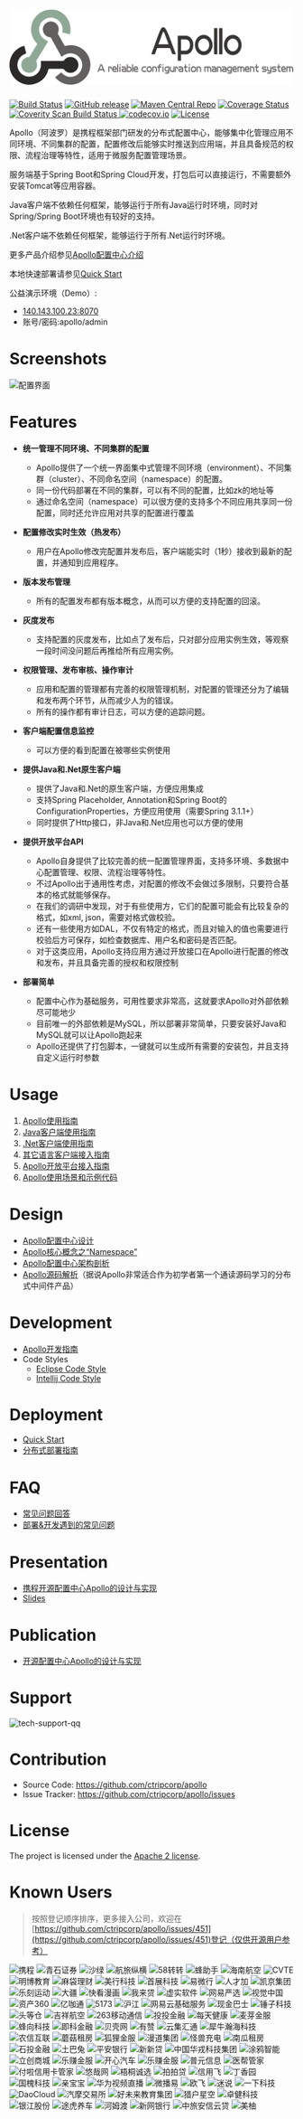 ![apollo-logo](apollo-portal/src/main/resources/static/img/logo-detail.png)
================

[![Build Status](https://travis-ci.org/ctripcorp/apollo.svg?branch=master)](https://travis-ci.org/ctripcorp/apollo)
[![GitHub release](https://img.shields.io/github/release/ctripcorp/apollo.svg)](https://github.com/ctripcorp/apollo/releases)
[![Maven Central Repo](https://img.shields.io/maven-central/v/com.ctrip.framework.apollo/apollo.svg)](http://search.maven.org/#search%7Cga%7C1%7Cg%3A%22com.ctrip.framework.apollo%22%20AND%20a%3A%22apollo-client%22)
[![Coverage Status](https://coveralls.io/repos/github/ctripcorp/apollo/badge.svg?branch=master)](https://coveralls.io/github/ctripcorp/apollo?branch=master)
<a href="https://scan.coverity.com/projects/ctripcorp-apollo">
  <img alt="Coverity Scan Build Status" src="https://img.shields.io/coverity/scan/8244.svg"/>
</a>
[![codecov.io](https://codecov.io/github/ctripcorp/apollo/coverage.svg?branch=master)](https://codecov.io/github/ctripcorp/apollo?branch=master)
[![License](https://img.shields.io/badge/License-Apache%202.0-blue.svg)](https://opensource.org/licenses/Apache-2.0)


Apollo（阿波罗）是携程框架部门研发的分布式配置中心，能够集中化管理应用不同环境、不同集群的配置，配置修改后能够实时推送到应用端，并且具备规范的权限、流程治理等特性，适用于微服务配置管理场景。

服务端基于Spring Boot和Spring Cloud开发，打包后可以直接运行，不需要额外安装Tomcat等应用容器。

Java客户端不依赖任何框架，能够运行于所有Java运行时环境，同时对Spring/Spring Boot环境也有较好的支持。

.Net客户端不依赖任何框架，能够运行于所有.Net运行时环境。

更多产品介绍参见[Apollo配置中心介绍](https://github.com/ctripcorp/apollo/wiki/Apollo%E9%85%8D%E7%BD%AE%E4%B8%AD%E5%BF%83%E4%BB%8B%E7%BB%8D)

本地快速部署请参见[Quick Start](https://github.com/ctripcorp/apollo/wiki/Quick-Start)

公益演示环境（Demo）:
- [140.143.100.23:8070](http://140.143.100.23:8070/)
- 账号/密码:apollo/admin

# Screenshots
![配置界面](https://raw.githubusercontent.com/ctripcorp/apollo/master/doc/images/apollo-home-screenshot.png)

# Features
* **统一管理不同环境、不同集群的配置**
  * Apollo提供了一个统一界面集中式管理不同环境（environment）、不同集群（cluster）、不同命名空间（namespace）的配置。
  * 同一份代码部署在不同的集群，可以有不同的配置，比如zk的地址等
  * 通过命名空间（namespace）可以很方便的支持多个不同应用共享同一份配置，同时还允许应用对共享的配置进行覆盖

* **配置修改实时生效（热发布）**
  * 用户在Apollo修改完配置并发布后，客户端能实时（1秒）接收到最新的配置，并通知到应用程序。

* **版本发布管理**
  * 所有的配置发布都有版本概念，从而可以方便的支持配置的回滚。

* **灰度发布**
  * 支持配置的灰度发布，比如点了发布后，只对部分应用实例生效，等观察一段时间没问题后再推给所有应用实例。

* **权限管理、发布审核、操作审计**
  * 应用和配置的管理都有完善的权限管理机制，对配置的管理还分为了编辑和发布两个环节，从而减少人为的错误。
  * 所有的操作都有审计日志，可以方便的追踪问题。

* **客户端配置信息监控**
  * 可以方便的看到配置在被哪些实例使用

* **提供Java和.Net原生客户端**
  * 提供了Java和.Net的原生客户端，方便应用集成
  * 支持Spring Placeholder, Annotation和Spring Boot的ConfigurationProperties，方便应用使用（需要Spring 3.1.1+）
  * 同时提供了Http接口，非Java和.Net应用也可以方便的使用

* **提供开放平台API**
  * Apollo自身提供了比较完善的统一配置管理界面，支持多环境、多数据中心配置管理、权限、流程治理等特性。
  * 不过Apollo出于通用性考虑，对配置的修改不会做过多限制，只要符合基本的格式就能够保存。
  * 在我们的调研中发现，对于有些使用方，它们的配置可能会有比较复杂的格式，如xml, json，需要对格式做校验。
  * 还有一些使用方如DAL，不仅有特定的格式，而且对输入的值也需要进行校验后方可保存，如检查数据库、用户名和密码是否匹配。
  * 对于这类应用，Apollo支持应用方通过开放接口在Apollo进行配置的修改和发布，并且具备完善的授权和权限控制

* **部署简单**
  * 配置中心作为基础服务，可用性要求非常高，这就要求Apollo对外部依赖尽可能地少
  * 目前唯一的外部依赖是MySQL，所以部署非常简单，只要安装好Java和MySQL就可以让Apollo跑起来
  * Apollo还提供了打包脚本，一键就可以生成所有需要的安装包，并且支持自定义运行时参数

# Usage
  1. [Apollo使用指南](https://github.com/ctripcorp/apollo/wiki/Apollo%E4%BD%BF%E7%94%A8%E6%8C%87%E5%8D%97)
  2. [Java客户端使用指南](https://github.com/ctripcorp/apollo/wiki/Java%E5%AE%A2%E6%88%B7%E7%AB%AF%E4%BD%BF%E7%94%A8%E6%8C%87%E5%8D%97)
  3. [.Net客户端使用指南](https://github.com/ctripcorp/apollo/wiki/.Net%E5%AE%A2%E6%88%B7%E7%AB%AF%E4%BD%BF%E7%94%A8%E6%8C%87%E5%8D%97)
  4. [其它语言客户端接入指南](https://github.com/ctripcorp/apollo/wiki/%E5%85%B6%E5%AE%83%E8%AF%AD%E8%A8%80%E5%AE%A2%E6%88%B7%E7%AB%AF%E6%8E%A5%E5%85%A5%E6%8C%87%E5%8D%97)
  5. [Apollo开放平台接入指南](https://github.com/ctripcorp/apollo/wiki/Apollo%E5%BC%80%E6%94%BE%E5%B9%B3%E5%8F%B0)
  6. [Apollo使用场景和示例代码](https://github.com/ctripcorp/apollo-use-cases)

# Design
  * [Apollo配置中心设计](https://github.com/ctripcorp/apollo/wiki/Apollo%E9%85%8D%E7%BD%AE%E4%B8%AD%E5%BF%83%E8%AE%BE%E8%AE%A1)
  * [Apollo核心概念之“Namespace”](https://github.com/ctripcorp/apollo/wiki/Apollo%E6%A0%B8%E5%BF%83%E6%A6%82%E5%BF%B5%E4%B9%8B%E2%80%9CNamespace%E2%80%9D)
  * [Apollo配置中心架构剖析](https://mp.weixin.qq.com/s/-hUaQPzfsl9Lm3IqQW3VDQ)
  * [Apollo源码解析](http://www.iocoder.cn/categories/Apollo/)（据说Apollo非常适合作为初学者第一个通读源码学习的分布式中间件产品）

# Development
  * [Apollo开发指南](https://github.com/ctripcorp/apollo/wiki/Apollo%E5%BC%80%E5%8F%91%E6%8C%87%E5%8D%97)
  * Code Styles
    * [Eclipse Code Style](https://github.com/ctripcorp/apollo/blob/master/apollo-buildtools/style/eclipse-java-google-style.xml)
    * [Intellij Code Style](https://github.com/ctripcorp/apollo/blob/master/apollo-buildtools/style/intellij-java-google-style.xml)

# Deployment
  * [Quick Start](https://github.com/ctripcorp/apollo/wiki/Quick-Start)
  * [分布式部署指南](https://github.com/ctripcorp/apollo/wiki/%E5%88%86%E5%B8%83%E5%BC%8F%E9%83%A8%E7%BD%B2%E6%8C%87%E5%8D%97)

# FAQ
  * [常见问题回答](https://github.com/ctripcorp/apollo/wiki/FAQ)
  * [部署&开发遇到的常见问题](https://github.com/ctripcorp/apollo/wiki/%E9%83%A8%E7%BD%B2&%E5%BC%80%E5%8F%91%E9%81%87%E5%88%B0%E7%9A%84%E5%B8%B8%E8%A7%81%E9%97%AE%E9%A2%98)

# Presentation
  * [携程开源配置中心Apollo的设计与实现](http://www.itdks.com/dakalive/detail/3420)
  * [Slides](http://techshow.ctrip.com/wp-content/uploads/2017/08/%E5%BC%80%E6%BA%90%E9%85%8D%E7%BD%AE%E4%B8%AD%E5%BF%83Apollo%E7%9A%84%E8%AE%BE%E8%AE%A1%E4%B8%8E%E5%AE%9E%E7%8E%B0-%E6%90%BA%E7%A8%8B%E5%AE%8B%E9%A1%BA.pdf)

# Publication
  * [开源配置中心Apollo的设计与实现](http://www.infoq.com/cn/articles/open-source-configuration-center-apollo)

# Support
![tech-support-qq](https://raw.githubusercontent.com/ctripcorp/apollo/master/doc/images/tech-support-qq.png)

# Contribution
  * Source Code: https://github.com/ctripcorp/apollo
  * Issue Tracker: https://github.com/ctripcorp/apollo/issues

# License
The project is licensed under the [Apache 2 license](https://github.com/ctripcorp/apollo/blob/master/LICENSE).

# Known Users

> 按照登记顺序排序，更多接入公司，欢迎在[https://github.com/ctripcorp/apollo/issues/451](https://github.com/ctripcorp/apollo/issues/451)登记（仅供开源用户参考）

![携程](https://raw.githubusercontent.com/ctripcorp/apollo/master/doc/images/known-users/ctrip.png) 
![青石证券](https://raw.githubusercontent.com/ctripcorp/apollo/master/doc/images/known-users/bluestone.png) 
![沙绿](https://raw.githubusercontent.com/ctripcorp/apollo/master/doc/images/known-users/sagreen.png) 
![航旅纵横](https://raw.githubusercontent.com/ctripcorp/apollo/master/doc/images/known-users/umetrip.jpg) 
![58转转](https://raw.githubusercontent.com/ctripcorp/apollo/master/doc/images/known-users/zhuanzhuan.png) 
![蜂助手](https://raw.githubusercontent.com/ctripcorp/apollo/master/doc/images/known-users/phone580.png) 
![海南航空](https://raw.githubusercontent.com/ctripcorp/apollo/master/doc/images/known-users/hainan-airlines.png) 
![CVTE](https://raw.githubusercontent.com/ctripcorp/apollo/master/doc/images/known-users/cvte.png) 
![明博教育](https://raw.githubusercontent.com/ctripcorp/apollo/master/doc/images/known-users/mainbo.jpg) 
![麻袋理财](https://raw.githubusercontent.com/ctripcorp/apollo/master/doc/images/known-users/madailicai.png) 
![美行科技](https://raw.githubusercontent.com/ctripcorp/apollo/master/doc/images/known-users/mxnavi.jpg) 
![首展科技](https://raw.githubusercontent.com/ctripcorp/apollo/master/doc/images/known-users/fshows.jpg) 
![易微行](https://raw.githubusercontent.com/ctripcorp/apollo/master/doc/images/known-users/feezu.png) 
![人才加](https://raw.githubusercontent.com/ctripcorp/apollo/master/doc/images/known-users/rencaijia.png) 
![凯京集团](https://raw.githubusercontent.com/ctripcorp/apollo/master/doc/images/known-users/keking.png) 
![乐刻运动](https://raw.githubusercontent.com/ctripcorp/apollo/master/doc/images/known-users/leoao.png) 
![大疆](https://raw.githubusercontent.com/ctripcorp/apollo/master/doc/images/known-users/dji.png) 
![快看漫画](https://raw.githubusercontent.com/ctripcorp/apollo/master/doc/images/known-users/kkmh.png) 
![我来贷](https://raw.githubusercontent.com/ctripcorp/apollo/master/doc/images/known-users/wolaidai.png) 
![虚实软件](https://raw.githubusercontent.com/ctripcorp/apollo/master/doc/images/known-users/xsrj.png) 
![网易严选](https://raw.githubusercontent.com/ctripcorp/apollo/master/doc/images/known-users/yanxuan.png) 
![视觉中国](https://raw.githubusercontent.com/ctripcorp/apollo/master/doc/images/known-users/sjzg.png) 
![资产360](https://raw.githubusercontent.com/ctripcorp/apollo/master/doc/images/known-users/zc360.png) 
![亿咖通](https://raw.githubusercontent.com/ctripcorp/apollo/master/doc/images/known-users/ecarx.png) 
![5173](https://raw.githubusercontent.com/ctripcorp/apollo/master/doc/images/known-users/5173.png) 
![沪江](https://raw.githubusercontent.com/ctripcorp/apollo/master/doc/images/known-users/hujiang.png) 
![网易云基础服务](https://raw.githubusercontent.com/ctripcorp/apollo/master/doc/images/known-users/163yun.png) 
![现金巴士](https://raw.githubusercontent.com/ctripcorp/apollo/master/doc/images/known-users/cash-bus.png) 
![锤子科技](https://raw.githubusercontent.com/ctripcorp/apollo/master/doc/images/known-users/smartisan.png) 
![头等仓](https://raw.githubusercontent.com/ctripcorp/apollo/master/doc/images/known-users/toodc.png) 
![吉祥航空](https://raw.githubusercontent.com/ctripcorp/apollo/master/doc/images/known-users/juneyaoair.png) 
![263移动通信](https://raw.githubusercontent.com/ctripcorp/apollo/master/doc/images/known-users/263mobile.png) 
![投投金融](https://raw.githubusercontent.com/ctripcorp/apollo/master/doc/images/known-users/toutoujinrong.png) 
![每天健康](https://raw.githubusercontent.com/ctripcorp/apollo/master/doc/images/known-users/mytijian.png) 
![麦芽金服](https://raw.githubusercontent.com/ctripcorp/apollo/master/doc/images/known-users/maiyabank.png) 
![蜂向科技](https://raw.githubusercontent.com/ctripcorp/apollo/master/doc/images/known-users/fengunion.png) 
![即科金融](https://raw.githubusercontent.com/ctripcorp/apollo/master/doc/images/known-users/geex-logo.png) 
![贝壳网](https://raw.githubusercontent.com/ctripcorp/apollo/master/doc/images/known-users/beike.png) 
![有赞](https://raw.githubusercontent.com/ctripcorp/apollo/master/doc/images/known-users/youzan.png) 
![云集汇通](https://raw.githubusercontent.com/ctripcorp/apollo/master/doc/images/known-users/yunjihuitong.png) 
![犀牛瀚海科技](https://raw.githubusercontent.com/ctripcorp/apollo/master/doc/images/known-users/rhinotech.png) 
![农信互联](https://raw.githubusercontent.com/ctripcorp/apollo/master/doc/images/known-users/nxin.png) 
![蘑菇租房](https://raw.githubusercontent.com/ctripcorp/apollo/master/doc/images/known-users/mgzf.png) 
![狐狸金服](https://raw.githubusercontent.com/ctripcorp/apollo/master/doc/images/known-users/huli-logo.png) 
![漫道集团](https://raw.githubusercontent.com/ctripcorp/apollo/master/doc/images/known-users/mandao.png) 
![怪兽充电](https://raw.githubusercontent.com/ctripcorp/apollo/master/doc/images/known-users/enmonster.png) 
![南瓜租房](https://raw.githubusercontent.com/ctripcorp/apollo/master/doc/images/known-users/nanguazufang.png) 
![石投金融](https://raw.githubusercontent.com/ctripcorp/apollo/master/doc/images/known-users/shitoujinrong.png) 
![土巴兔](https://raw.githubusercontent.com/ctripcorp/apollo/master/doc/images/known-users/tubatu.png) 
![平安银行](https://raw.githubusercontent.com/ctripcorp/apollo/master/doc/images/known-users/payh_logo.png) 
![新新贷](https://raw.githubusercontent.com/ctripcorp/apollo/master/doc/images/known-users/xinxindai.png) 
![中国华戎科技集团](https://raw.githubusercontent.com/ctripcorp/apollo/master/doc/images/known-users/chrtc.png) 
![涂鸦智能](https://raw.githubusercontent.com/ctripcorp/apollo/master/doc/images/known-users/tuya_logo.png) 
![立创商城](https://raw.githubusercontent.com/ctripcorp/apollo/master/doc/images/known-users/szlcsc.jpg) 
![乐赚金服](https://raw.githubusercontent.com/ctripcorp/apollo/master/doc/images/known-users/hairongyi.png) 
![开心汽车](https://raw.githubusercontent.com/ctripcorp/apollo/master/doc/images/known-users/kxqc.png) 
![乐赚金服](https://raw.githubusercontent.com/ctripcorp/apollo/master/doc/images/known-users/ppcredit.png) 
![普元信息](https://raw.githubusercontent.com/ctripcorp/apollo/master/doc/images/known-users/primeton.png) 
![医帮管家](https://raw.githubusercontent.com/ctripcorp/apollo/master/doc/images/known-users/hoskeeper.png) 
![付啦信用卡管家](https://raw.githubusercontent.com/ctripcorp/apollo/master/doc/images/known-users/fula.png) 
![悠哉网](https://raw.githubusercontent.com/ctripcorp/apollo/master/doc/images/known-users/uzai.png) 
![梧桐诚选](https://raw.githubusercontent.com/ctripcorp/apollo/master/doc/images/known-users/91wutong.png) 
![拍拍贷](https://raw.githubusercontent.com/ctripcorp/apollo/master/doc/images/known-users/ppdai.png) 
![信用飞](https://raw.githubusercontent.com/ctripcorp/apollo/master/doc/images/known-users/xinyongfei.png) 
![丁香园](https://raw.githubusercontent.com/ctripcorp/apollo/master/doc/images/known-users/dxy.png) 
![国槐科技](https://raw.githubusercontent.com/ctripcorp/apollo/master/doc/images/known-users/ghtech.png) 
![亲宝宝](https://raw.githubusercontent.com/ctripcorp/apollo/master/doc/images/known-users/qbb.png) 
![华为视频直播](https://raw.githubusercontent.com/ctripcorp/apollo/master/doc/images/known-users/huawei_logo.png) 
![微播易](https://raw.githubusercontent.com/ctripcorp/apollo/master/doc/images/known-users/weiboyi.png) 
![欧飞](https://raw.githubusercontent.com/ctripcorp/apollo/master/doc/images/known-users/ofpay.png) 
![迷说](https://raw.githubusercontent.com/ctripcorp/apollo/master/doc/images/known-users/mishuo.png) 
![一下科技](https://raw.githubusercontent.com/ctripcorp/apollo/master/doc/images/known-users/yixia.png) 
![DaoCloud](https://raw.githubusercontent.com/ctripcorp/apollo/master/doc/images/known-users/daocloud.png) 
![汽摩交易所](https://raw.githubusercontent.com/ctripcorp/apollo/master/doc/images/known-users/cnvex.png) 
![好未来教育集团](https://raw.githubusercontent.com/ctripcorp/apollo/master/doc/images/known-users/100tal.png) 
![猎户星空](https://raw.githubusercontent.com/ctripcorp/apollo/master/doc/images/known-users/ainirobot.png) 
![卓健科技](https://raw.githubusercontent.com/ctripcorp/apollo/master/doc/images/known-users/zhuojian.png) 
![银江股份](https://raw.githubusercontent.com/ctripcorp/apollo/master/doc/images/known-users/enjoyor.png) 
![途虎养车](https://raw.githubusercontent.com/ctripcorp/apollo/master/doc/images/known-users/tuhu.png) 
![河姆渡](https://raw.githubusercontent.com/ctripcorp/apollo/master/doc/images/known-users/homedo.png) 
![新网银行](https://raw.githubusercontent.com/ctripcorp/apollo/master/doc/images/known-users/xwbank.png) 
![中旅安信云贷](https://raw.githubusercontent.com/ctripcorp/apollo/master/doc/images/known-users/ctspcl.png) 
![美柚](https://raw.githubusercontent.com/ctripcorp/apollo/master/doc/images/known-users/meiyou.png) 
